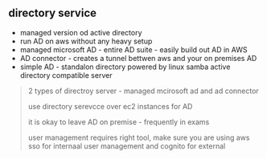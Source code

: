 ## directory service

- managed version od active directory
- run AD on aws without any heavy setup
- managed microsoft AD - entire AD suite - easily build out AD in AWS
- AD connector - creates a tunnel bettwen aws and your on premises AD
- simple AD - standalon directory powered by linux samba active directory compatible server

> 2 types of directroy server - managed mcirosoft ad and ad connector
>
> use directory serevcce over ec2 instances for AD
>
> it is okay to leave AD on premise - frequently in exams
>
> user management requires right tool, make sure you are using aws sso for internaal user management and cognito for external
>
> 